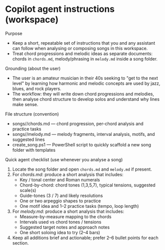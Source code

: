 # Copilot agent instructions (workspace)

Purpose
- Keep a short, repeatable set of instructions that you and any assistant can follow when analysing or composing songs in this workspace.
- Treat chord progressions and melodic ideas as separate documents: chords in `chords.md`, melody/phrasing in `melody.md` inside a song folder.

Grounding (about the user)
- The user is an amateur musician in their 40s seeking to "get to the next level" by learning how harmonic and melodic concepts are used by jazz, blues, and rock players.
- The workflow: they will write down chord progressions and melodies, then analyse chord structure to develop solos and understand why lines make sense.

File structure (convention)
- songs/<song-slug>/chords.md  — chord progression, per-chord analysis and practice tasks
- songs/<song-slug>/melody.md  — melody fragments, interval analysis, motifs, and suggested lines
- create_song.ps1 — PowerShell script to quickly scaffold a new song folder with templates

Quick agent checklist (use whenever you analyse a song)
1. Locate the song folder and open `chords.md` and `melody.md` if present.
2. For _chords.md_: produce a short analysis that includes:
   - Key / tonal center and Roman numerals
   - Chord-by-chord: chord tones (1,3,5,7), typical tensions, suggested scale(s)
   - Guide-tones (3 / 7) and likely resolutions
   - One or two arpeggio shapes to practice
   - One motif idea and 1–2 practice tasks (tempo, loop length)
3. For _melody.md_: produce a short analysis that includes:
   - Measure-by-measure mapping to the chords
   - Intervals used vs chord tones / tensions
   - Suggested target notes and approach notes
   - One short soloing idea to try (2–4 bars)
4. Keep all additions brief and actionable; prefer 2–6 bullet points for each section.
